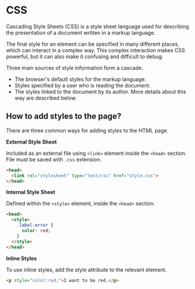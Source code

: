 # CSS

Cascading Style Sheets (CSS) is a style sheet language used for describing the presentation of a document written in a markup language.

The final style for an element can be specified in many different places, which can interact in a complex way. This complex interaction makes CSS powerful, but it can also make it confusing and difficult to debug.

Three main sources of style information form a cascade.
- The browser's default styles for the markup language.
- Styles specified by a user who is reading the document.
- The styles linked to the document by its author. More details about this way are described below.

## How to add styles to the page?

There are three common ways for adding styles to the HTML page.

**External Style Sheet**

Included as an external file using `<link>` element inside the `<head>` section. File must be saved with `.css` extension.

```html
<head>
  <link rel="stylesheet" type="text/css" href="style.css">
</head>
```

**Internal Style Sheet**

Defined within the `<style>` element, inside the `<head>` section.

```html
<head>
  <style>
    .label-error {
      color: red;
    }
  </style>
</head>
```

**Inline Styles**

To use inline styles, add the style attribute to the relevant element.

```html
<p style="color:red;">I want to be red.</p>
```

